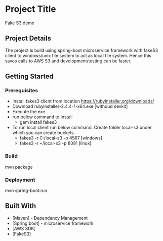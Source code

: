# Project Title

Fake S3 demo

## Project Details

The project is build using spring-boot microservice framework with fakeS3 client to windows/unix file system to act as local file system.
Hence this saves calls to AWS S3 and development/testing can be faster.

## Getting Started

### Prerequisites

- Install fakes3 client from location https://rubyinstaller.org/downloads/
- Download rubyinstaller-2.4.4-1-x64.exe [withoud devkit]
- Execute the exe
- run below command to install
	- gem install fakes3
- To run local client run below command. Create folder local-s3 under which you can create buckets.	
	- fakes3 -r C:/local-s3 -p 4567 [windows]
	- fakes3 -r ~/local-s3 -p 8081 [linux]
	
### Build
mvn package

### Deployment
mvn spring-boot:run

## Built With

* [Maven] - Dependency Management
* [Spring boot] - microservice framework
* [AWS SDK]
* [FakeS3]
